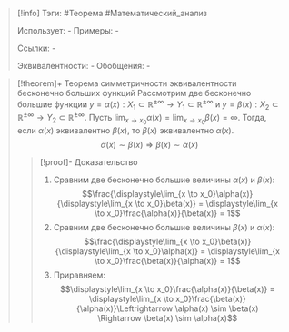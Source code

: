 > [!info]
> Тэги: #Теорема #Математический_анализ   
> 
> Использует: *-*
> Примеры: *-*
> 
> Ссылки: *-*
> 
> Эквивалентности: *-*
> Обобщения: *-*

> [!theorem]+ Теорема симметричности эквивалентности бесконечно больших функций
> Рассмотрим две бесконечно большие функции $y = \alpha(x):X_1 \subset \mathbb{R^{\pm\infty}}\rightarrow Y_1 \subset \mathbb{R^{\pm\infty}}$ и $y = \beta(x):X_2 \subset \mathbb{R^{\pm\infty}}\rightarrow Y_2 \subset \mathbb{R^{\pm\infty}}$. Пусть $\displaystyle\lim_{x \to x_0}\alpha(x) = \lim_{x \to x_0}\beta(x) = \infty$. Тогда, если $\alpha(x)$ эквивалентно $\beta(x)$, то  $\beta(x)$ эквивалентно $\alpha(x)$. $$\alpha(x) \sim \beta(x) \Rightarrow \beta(x) \sim \alpha(x)$$
> > [!proof]- Доказательство
> > 1. Сравним две бесконечно большие величины $\alpha(x)$ и $\beta(x)$: $$\frac{\displaystyle\lim_{x \to x_0}\alpha(x)}{\displaystyle\lim_{x \to x_0}\beta(x)} = \displaystyle\lim_{x \to x_0}\frac{\alpha(x)}{\beta(x)} = 1$$
> > 2. Сравним две бесконечно большие величины $\beta(x)$ и $\alpha(x)$: $$\frac{\displaystyle\lim_{x \to x_0}\beta(x)}{\displaystyle\lim_{x \to x_0}\alpha(x)} = \displaystyle\lim_{x \to x_0}\frac{\beta(x)}{\alpha(x)} = 1$$
> > 3. Приравняем: $$\displaystyle\lim_{x \to x_0}\frac{\alpha(x)}{\beta(x)} = \displaystyle\lim_{x \to x_0}\frac{\beta(x)}{\alpha(x)}\Leftrightarrow \alpha(x) \sim \beta(x) \Rightarrow \beta(x) \sim \alpha(x)$$
